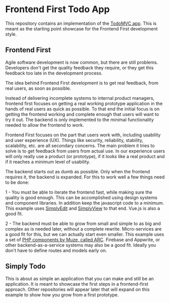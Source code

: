 # Frontend First Todo App

This repository contains an implementation of the [TodoMVC app](https://todomvc.com/). 
This is meant as the starting point showcase for the Frontend First development style.

## Frontend First

Agile software development is now common, but there are still problems. Developers don't
get the quality feedback they require, or they get this feedback too late in the development process.

The idea behind Frontend First development is to get real feedback, from real users, as soon as possible.

Instead of delivering incomplete systems to internal product managers, frontend first focuses on getting
a real working prototype application in the hands of real users as quick as possible. To that end the
initial focus is on getting the frontend working and complete enough that users will want to try it out. 
The backend is only implemented to the minimal functionality needed to allow the frontend to work.

Frontend First focuses on the part that users work with, including usability and user experience (UX).
Things like security, reliability, stability, scalability, etc. are all secondary concerns. The main 
problem it tries to solve is to get feedback from users from actual use. In our experience users will
only really use a product (or prototype), if it looks like a real product and if it reaches a minimum
level of usability.

The backend starts out as dumb as possible. Only when the frontend requires it, the backend is expanded.
For this to work well a few things need to be done:

1 - You must be able to iterate the frontend fast, while making sure the quality is good enough. This
can be accomplished using design systems and component libraries. In addition keep the javascript code
to a minimum. This example uses [SimplyEdit](https://simplyedit.io) and 
[SimplyView](https://github.com/simplyedit/simplyview/) to that end. Vue.js is also a good fit.

2 - The backend must be able to grow from small and simple to as big and complex as is needed later,
without a complete rewrite. Micro-services are a good fit for this, but we can actually start even smaller.
This example uses a set of [PHP components by Muze, called ARC](https://github.com/Ariadne-CMS/arc-arc). 
Firebase and Appwrite, or other backend-as-a-service systems may also be a good fit. 
Ideally you don't have to define routes and models early on.

## Simply Todo

This is about as simple an application that you can make and still be an application. It is meant to
showcase the first steps in a frontend-first approach. Other repositories will appear later that will 
expand on this example to show how you grow from a first prototype.
